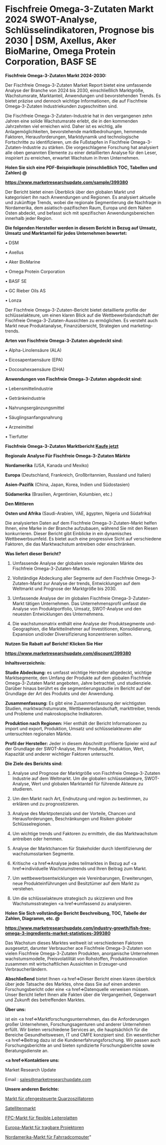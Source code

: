 # Fischfreie Omega-3-Zutaten Markt 2024 SWOT-Analyse, Schlüsselindikatoren, Prognose bis 2030 | DSM, Axellus, Aker BioMarine, Omega Protein Corporation, BASF SE

<strong>Fischfreie Omega-3-Zutaten Markt 2024-2030:</strong>

Der Fischfreie Omega-3-Zutaten Market Report bietet eine umfassende Analyse der Branche von 2024 bis 2030, einschließlich Marktgröße, Wachstumsrate, Marktanteil, Anwendungen und bevorstehenden Trends. Es bietet präzise und dennoch wichtige Informationen, die auf Fischfreie Omega-3-Zutaten Industriekunden zugeschnitten sind.

Die Fischfreie Omega-3-Zutaten-Industrie hat in den vergangenen zehn Jahren eine solide Wachstumsrate erlebt, die in den kommenden Jahrzehnten viel erreichen wird. Daher ist es wichtig, alle Anlagemöglichkeiten, bevorstehende marktbedrohungen, hemmende Faktoren, Herausforderungen, Marktdynamik und technologische Fortschritte zu identifizieren, um die Fußstapfen in Fischfreie Omega-3-Zutaten-Industrie zu stärken. Die vorgeschlagene Forschung hat analysiert alle oben genannten Elemente zu einer detaillierten Analyse für den Leser, inspiriert zu erreichen, erwartet Wachstum in Ihren Unternehmen.



<strong>Holen Sie sich eine PDF-Beispielkopie (einschließlich TOC, Tabellen und Zahlen) @
</strong>

<strong><a href=https://www.marketresearchupdate.com/sample/399380>

<strong>https://www.marketresearchupdate.com/sample/399380</u></font></a></strong></strong>

Der Bericht bietet einen Überblick über den globalen Markt und kategorisiert ihn nach Anwendungen und Regionen. Es analysiert aktuelle und zukünftige Trends, wobei die regionale Segmentierung die Nachfrage in Nordamerika, dem asiatisch-pazifischen Raum, Europa und dem Nahen Osten abdeckt, und befasst sich mit spezifischen Anwendungsbereichen innerhalb jeder Region.



<strong>Die folgenden Hersteller werden in diesem Bericht in Bezug auf Umsatz, Umsatz und Marktanteil für jedes Unternehmen bewertet:</strong>

• DSM

• Axellus

• Aker BioMarine

• Omega Protein Corporation

• BASF SE

• GC Rieber Oils AS

• Lonza

Der Fischfreie Omega-3-Zutaten-Bericht bietet detaillierte profile der schlüsselakteure, um einen klaren Blick auf die Wettbewerbslandschaft der Fischfreie Omega-3-Zutaten-Aussichten zu ermöglichen. Es versteht auch Markt neue Produktanalyse, Finanzübersicht, Strategien und marketing-trends.



<strong>Arten von Fischfreie Omega-3-Zutaten abgedeckt sind:</strong>

• Alpha-Linolensäure (ALA)

• Eicosapentaensäure (EPA)

• Docosahexaensäure (DHA)



<strong>Anwendungen von Fischfreie Omega-3-Zutaten abgedeckt sind:</strong>

• Lebensmittelindustrie

• Getränkeindustrie

• Nahrungsergänzungsmittel

• Säuglingsanfangsnahrung

• Arzneimittel

• Tierfutter



<strong>Fischfreie Omega-3-Zutaten Marktbericht <a href=https://www.marketresearchupdate.com/buynow/399380>Kaufe jetzt</a></strong>



<strong>Regionale Analyse Für Fischfreie Omega-3-Zutaten Märkte</strong>



<strong>Nordamerika</strong> (USA, Kanada und Mexiko)



<strong>Europa</strong> (Deutschland, Frankreich, Großbritannien, Russland und Italien)



<strong>Asien-Pazifik</strong> (China, Japan, Korea, Indien und Südostasien)



<strong>Südamerika</strong> (Brasilien, Argentinien, Kolumbien, etc.)



<strong>Den Mittleren</strong> 

<strong>Osten und Afrika</strong> (Saudi-Arabien, VAE, ägypten, Nigeria und Südafrika)

Die analysierten Daten auf dem Fischfreie Omega-3-Zutaten-Markt helfen Ihnen, eine Marke in der Branche aufzubauen, während Sie mit den Riesen konkurrieren. Dieser Bericht gibt Einblicke in ein dynamisches Wettbewerbsumfeld. Es bietet auch eine progressive Sicht auf verschiedene Faktoren, die das Marktwachstum antreiben oder einschränken.



<strong>Was liefert dieser Bericht?</strong>

1. Umfassende Analyse der globalen sowie regionalen Märkte des Fischfreie Omega-3-Zutaten-Marktes.

2. Vollständige Abdeckung aller Segmente auf dem Fischfreie Omega-3-Zutaten-Markt zur Analyse der trends, Entwicklungen auf dem Weltmarkt und Prognose der Marktgröße bis 2030.

3. Umfassende Analyse der im globalen Fischfreie Omega-3-Zutaten-Markt tätigen Unternehmen. Das Unternehmensprofil umfasst die Analyse von Produktportfolio, Umsatz, SWOT-Analyse und den neuesten Entwicklungen des Unternehmens.

4. Die wachstumsmatrix enthält eine Analyse der Produktsegmente und-Geographien, die Marktteilnehmer auf Investitionen, Konsolidierung, Expansion und/oder Diversifizierung konzentrieren sollten.



<strong>Nutzen Sie Rabatt auf Bericht! Klicken Sie Hier
</strong>

<strong><a href=https://www.marketresearchupdate.com/discount/399380>https://www.marketresearchupdate.com/discount/399380</b></u></font></strong></a>



<strong>Inhaltsverzeichnis:</strong>



<strong>Studie Abdeckung:</strong> es umfasst wichtige Hersteller abgedeckt, wichtige Marktsegmente, den Umfang der Produkte auf dem globalen Fischfreie Omega-3-Zutaten Markt angeboten, Jahre betrachtet, und studienziele. Darüber hinaus berührt es die segmentierungsstudie im Bericht auf der Grundlage der Art des Produkts und der Anwendung.



<strong>Zusammenfassung:</strong> Es gibt eine Zusammenfassung der wichtigsten Studien, marktwachstumsrate, Wettbewerbslandschaft, markttreiber, trends und Probleme und makroskopische Indikatoren.



<strong>Produktion nach Regionen:</strong> Hier enthält der Bericht Informationen zu import und export, Produktion, Umsatz und schlüsselakteuren aller untersuchten regionalen Märkte.



<strong>Profil der Hersteller:</strong> Jeder in diesem Abschnitt profilierte Spieler wird auf der Grundlage der SWOT-Analyse, Ihrer Produkte, Produktion, Wert, Kapazität und anderer wichtiger Faktoren untersucht.



<strong>Die Ziele des Berichts sind:</strong>

1) Analyse und Prognose der Marktgröße von Fischfreie Omega-3-Zutaten Industrie auf dem Weltmarkt.
Um die globalen schlüsselakteure, SWOT-Analyse, Wert und globalen Marktanteil für führende Akteure zu studieren.

2) Um den Markt nach Art, Endnutzung und region zu bestimmen, zu erklären und zu prognostizieren.

3) Analyse des Marktpotenzials und der Vorteile, Chancen und Herausforderungen, Beschränkungen und Risiken globaler Schlüsselregionen.

4) Um wichtige trends und Faktoren zu ermitteln, die das Marktwachstum antreiben oder hemmen.

5) Analyse der Marktchancen für Stakeholder durch Identifizierung der wachstumsstarken Segmente.

6) Kritische <a href=>Analyse</a> jedes teilmarktes in Bezug auf <a href=>individuelle</a> Wachstumstrends und Ihren Beitrag zum Markt.

7) Um wettbewerbsentwicklungen wie Vereinbarungen, Erweiterungen, neue Produkteinführungen und Besitztümer auf dem Markt zu verstehen.

8) Um die schlüsselakteure strategisch zu skizzieren und Ihre Wachstumsstrategien <a href=>umfassend</a> zu analysieren.



<strong>Holen Sie Sich vollständige Bericht Beschreibung, TOC, Tabelle der Zahlen, Diagramm, etc. @ </strong>

<strong><a href=https://www.marketresearchupdate.com/industry-growth/fish-free-omega-3-ingredients-market-statistices-399380>https://www.marketresearchupdate.com/industry-growth/fish-free-omega-3-ingredients-market-statistices-399380</a></font></strong>

Das Wachstum dieses Marktes weltweit ist verschiedenen Faktoren ausgesetzt, darunter Verbraucher ace Fischfreie Omega-3-Zutaten von vielen Fischfreie Omega-3-Zutaten Produkten, anorganische Unternehmen wachstumsmodelle, Preisvolatilität von Rohstoffen, Produktinnovation zusammen mit wirtschaftlichen Aussichten in Erzeuger-und Verbraucherländern.



<strong>Abschließend</strong> bietet Ihnen <a href=>Dieser</a> Bericht einen klaren überblick über jede Tatsache des Marktes, ohne dass Sie auf einen anderen Forschungsbericht oder eine <a href=>Datenquelle</a> verweisen müssen. Unser Bericht liefert Ihnen alle Fakten über die Vergangenheit, Gegenwart und Zukunft des betreffenden Marktes.



<strong>Über uns:</strong>

 ist ein <a href=>Marktfors</a>chungsunternehmen, das die Anforderungen großer Unternehmen, Forschungsagenturen und anderer Unternehmen erfüllt. Wir bieten verschiedene Services an, die hauptsächlich für die Bereiche Gesundheitswesen, IT und CMFE konzipiert sind. Ein wesentlicher <a href=>Beitrag</a> dazu ist die Kundenerfahrungsforschung. Wir passen auch Forschungsberichte an und bieten syndizierte Forschungsberichte sowie Beratungsdienste an.



<strong><a href=>Kontaktiere uns:</a></strong>

Market Research Update

Email : sales@marketresearchupdate.com



<strong>Unsere anderen Berichte:</strong>

<a href=https://www.linkedin.com/pulse/oven-controlled-crystal-oscillators-market-expected>Markt für ofengesteuerte Quarzoszillatoren</a>

<a href=https://www.linkedin.com/pulse/satellite-market-outlooks-2023-size-shares>Satellitenmarkt</a>

<a href=https://www.linkedin.com/pulse/flexible-printed-circuit-board-fpc-market-size>FPC-Markt für flexible Leiterplatten</a>

<a href=https://www.linkedin.com/pulse/europe-portable-projectors-market-2023>Europa-Markt für tragbare Projektoren</a>

<a href=https://www.linkedin.com/pulse/north-america-cycle-computer-market-size-growth>Nordamerika-Markt für Fahrradcomputer</a>"
